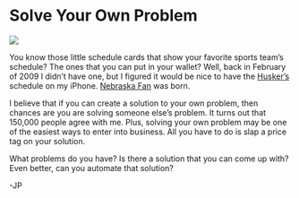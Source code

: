 <!--
id: 1084602657
link: http://techneur.com/post/1084602657/solve-your-own-problem
slug: solve-your-own-problem
date: Tue Sep 07 2010 22:30:58 GMT-0500 (CDT)
publish: 2010-09-07
tags: reflect7, sports-fan-apps, apple, iphone
-->


Solve Your Own Problem
======================

![](http://media.tumblr.com/tumblr_l8es7hwmyT1qzbc4f.png)

You know those little schedule cards that show your favorite sports
team’s schedule? The ones that you can put in your wallet? Well, back in
February of 2009 I didn’t have one, but I figured it would be nice to
have the [Husker’s](http://www.huskers.com/) schedule on my iPhone.
[Nebraska Fan](http://reflect7.com/apps/nebraska-fan) was born.

I believe that if you can create a solution to your own problem, then
chances are you are solving someone else’s problem. It turns out that
150,000 people agree with me. Plus, solving your own problem may be one
of the easiest ways to enter into business. All you have to do is slap a
price tag on your solution.

What problems do you have? Is there a solution that you can come up
with? Even better, can you automate that solution?

-JP

